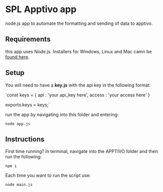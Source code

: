 # SPL Apptivo app

node.js app to automate the formatting and sending of data to apptivo.

## Requirements

this app uses Node.js. Installers for Windows, Linux and Mac camn be [found here](https://nodejs.org/en/download/).

## Setup

You will need to have a **key.js** with the api key in the following format:

`const keys = {
api : 'your api_key here',
access : 'your access here'
}

exports.keys = keys;`

run the app by navigating into this folder and entering:

`node app.js`

## Instructions

First time running? In terminal, navigate into the APPTIVO folder and then run the following:

`npm i`

Each time you want to run the script use:

`node main.js`
